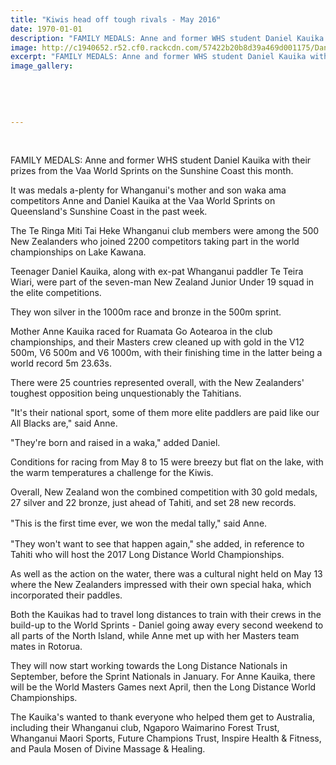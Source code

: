 ```yaml
---
title: "Kiwis head off tough rivals - May 2016"
date: 1970-01-01
description: "FAMILY MEDALS: Anne and former WHS student Daniel Kauika with their prizes from the Vaa World Sprints on the Sunshine Coast this month, Wanganui Chronicle article on 21/5/16..."
image: http://c1940652.r52.cf0.rackcdn.com/57422b20b8d39a469d001175/Daniel-Kauika-Vaa-World-Sprints-Sunshine-Coast-May-2016.jpg
excerpt: "FAMILY MEDALS: Anne and former WHS student Daniel Kauika with their prizes from the Vaa World Sprints on the Sunshine Coast this month, Wanganui Chronicle article on 21/5/16..."
image_gallery:
    
    
    
    
    
---
```


<p>&nbsp;</p>
<p>FAMILY MEDALS: Anne and former WHS student Daniel Kauika with their prizes from the Vaa World Sprints on the Sunshine Coast this month.</p>
<p>It was medals a-plenty for Whanganui's mother and son waka ama competitors Anne and Daniel Kauika at the Vaa World Sprints on Queensland's Sunshine Coast in the past week.</p>
<p>The Te Ringa Miti Tai Heke Whanganui club members were among the 500 New Zealanders who joined 2200 competitors taking part in the world championships on Lake Kawana.</p>
<p>Teenager Daniel Kauika, along with ex-pat Whanganui paddler Te Teira Wiari, were part of the seven-man New Zealand Junior Under 19 squad in the elite competitions.</p>
<p>They won silver in the 1000m race and bronze in the 500m sprint.</p>
<p>Mother Anne Kauika raced for Ruamata Go Aotearoa in the club championships, and their Masters crew cleaned up with gold in the V12 500m, V6 500m and V6 1000m, with their finishing time in the latter being a world record 5m 23.63s.</p>
<p>There were 25 countries represented overall, with the New Zealanders' toughest opposition being unquestionably the Tahitians.</p>
<p>"It's their national sport, some of them more elite paddlers are paid like our All Blacks are," said Anne.</p>
<p>"They're born and raised in a waka," added Daniel.</p>
<p>Conditions for racing from May 8 to 15 were breezy but flat on the lake, with the warm temperatures a challenge for the Kiwis.</p>
<p>Overall, New Zealand won the combined competition with 30 gold medals, 27 silver and 22 bronze, just ahead of Tahiti, and set 28 new records.</p>
<p><span style="line-height: 1.5;">"This is the first time ever, we won the medal tally," said Anne.</span></p>
<p>"They won't want to see that happen again," she added, in reference to Tahiti who will host the 2017 Long Distance World Championships.</p>
<p>As well as the action on the water, there was a cultural night held on May 13 where the New Zealanders impressed with their own special haka, which incorporated their paddles.</p>
<p>Both the Kauikas had to travel long distances to train with their crews in the build-up to the World Sprints - Daniel going away every second weekend to all parts of the North Island, while Anne met up with her Masters team mates in Rotorua.</p>
<p>They will now start working towards the Long Distance Nationals in September, before the Sprint Nationals in January. For Anne Kauika, there will be the World Masters Games next April, then the Long Distance World Championships.</p>
<p>The Kauika's wanted to thank everyone who helped them get to Australia, including their Whanganui club, Ngaporo Waimarino Forest Trust, Whanganui Maori Sports, Future Champions Trust, Inspire Health &amp; Fitness, and Paula Mosen of Divine Massage &amp; Healing.</p>

